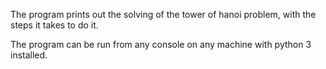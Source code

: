 The program prints out the solving of the tower of hanoi problem, with the steps it takes to do it.

The program can be run from any console on any machine with python 3 installed.